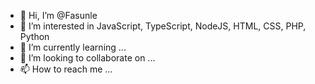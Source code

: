 - 👋 Hi, I’m @Fasunle
- 👀 I’m interested in JavaScript, TypeScript, NodeJS, HTML, CSS, PHP, Python
- 🌱 I’m currently learning ...
- 💞️ I’m looking to collaborate on ...
- 📫 How to reach me ...

<!---
Fasunle/Fasunle is a ✨ special ✨ repository because its `README.md` (this file) appears on your GitHub profile.
You can click the Preview link to take a look at your changes.
--->


